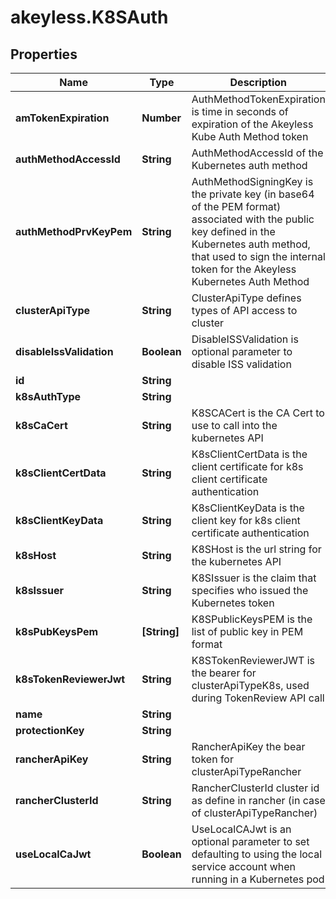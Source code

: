 # akeyless.K8SAuth

## Properties

Name | Type | Description | Notes
------------ | ------------- | ------------- | -------------
**amTokenExpiration** | **Number** | AuthMethodTokenExpiration is time in seconds of expiration of the Akeyless Kube Auth Method token | [optional] 
**authMethodAccessId** | **String** | AuthMethodAccessId of the Kubernetes auth method | [optional] 
**authMethodPrvKeyPem** | **String** | AuthMethodSigningKey is the private key (in base64 of the PEM format) associated with the public key defined in the Kubernetes auth method, that used to sign the internal token for the Akeyless Kubernetes Auth Method | [optional] 
**clusterApiType** | **String** | ClusterApiType defines types of API access to cluster | [optional] 
**disableIssValidation** | **Boolean** | DisableISSValidation is optional parameter to disable ISS validation | [optional] 
**id** | **String** |  | [optional] 
**k8sAuthType** | **String** |  | [optional] 
**k8sCaCert** | **String** | K8SCACert is the CA Cert to use to call into the kubernetes API | [optional] 
**k8sClientCertData** | **String** | K8sClientCertData is the client certificate for k8s client certificate authentication | [optional] 
**k8sClientKeyData** | **String** | K8sClientKeyData is the client key for k8s client certificate authentication | [optional] 
**k8sHost** | **String** | K8SHost is the url string for the kubernetes API | [optional] 
**k8sIssuer** | **String** | K8SIssuer is the claim that specifies who issued the Kubernetes token | [optional] 
**k8sPubKeysPem** | **[String]** | K8SPublicKeysPEM is the list of public key in PEM format | [optional] 
**k8sTokenReviewerJwt** | **String** | K8STokenReviewerJWT is the bearer for clusterApiTypeK8s, used during TokenReview API call | [optional] 
**name** | **String** |  | [optional] 
**protectionKey** | **String** |  | [optional] 
**rancherApiKey** | **String** | RancherApiKey the bear token for clusterApiTypeRancher | [optional] 
**rancherClusterId** | **String** | RancherClusterId cluster id as define in rancher (in case of clusterApiTypeRancher) | [optional] 
**useLocalCaJwt** | **Boolean** | UseLocalCAJwt is an optional parameter to set defaulting to using the local service account when running in a Kubernetes pod | [optional] 


